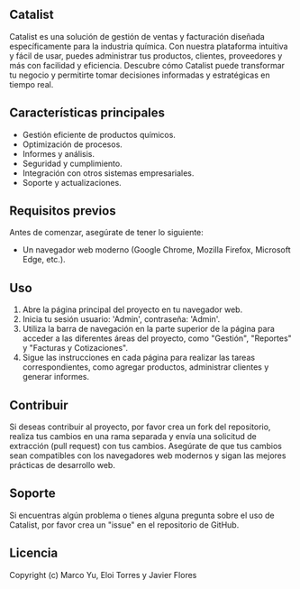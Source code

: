 ﻿## Catalist

Catalist es una solución de gestión de ventas y facturación diseñada específicamente para la industria química. Con nuestra plataforma intuitiva y fácil de usar, puedes administrar tus productos, clientes, proveedores y más con facilidad y eficiencia. Descubre cómo Catalist puede transformar tu negocio y permitirte tomar decisiones informadas y estratégicas en tiempo real.


## Características principales
- Gestión eficiente de productos químicos.
- Optimización de procesos.
- Informes y análisis.
- Seguridad y cumplimiento.
- Integración con otros sistemas empresariales.
- Soporte y actualizaciones.


## Requisitos previos

Antes de comenzar, asegúrate de tener lo siguiente:

- Un navegador web moderno (Google Chrome, Mozilla Firefox, Microsoft Edge, etc.).


## Uso


1. Abre la página principal del proyecto en tu navegador web.
2. Inicia tu sesión usuario: 'Admin', contraseña: 'Admin'.
3. Utiliza la barra de navegación en la parte superior de la página para acceder a las diferentes áreas del proyecto, como "Gestión", "Reportes" y "Facturas y Cotizaciones".
4. Sigue las instrucciones en cada página para realizar las tareas correspondientes, como agregar productos, administrar clientes y generar informes.


## Contribuir


Si deseas contribuir al proyecto, por favor crea un fork del repositorio, realiza tus cambios en una rama separada y envía una solicitud de extracción (pull request) con tus cambios. Asegúrate de que tus cambios sean compatibles con los navegadores web modernos y sigan las mejores prácticas de desarrollo web.


## Soporte


Si encuentras algún problema o tienes alguna pregunta sobre el uso de Catalist, por favor crea un "issue" en el repositorio de GitHub.


## Licencia


Copyright (c) Marco Yu, Eloi Torres y Javier Flores
